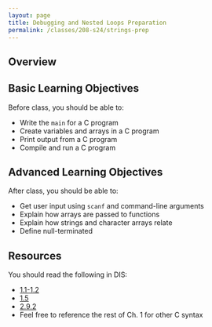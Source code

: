 ```yaml
---
layout: page
title: Debugging and Nested Loops Preparation
permalink: /classes/208-s24/strings-prep
---
```


## Overview


## Basic Learning Objectives
Before class, you should  be able to:
* Write the `main` for a C program
* Create variables and arrays in a C program
* Print output from a C program
* Compile and run a C program

## Advanced Learning Objectives
After class, you should be able to:
* Get user input using `scanf` and command-line arguments
* Explain how arrays are passed to functions
* Explain how strings and character arrays relate
* Define null-terminated


## Resources
You should read the following in DIS: 
* [1.1-1.2](https://diveintosystems.org/book/C1-C_intro/getting_started.html)
* [1.5](https://diveintosystems.org/book/C1-C_intro/arrays_strings.html)
* [2.9.2](https://diveintosystems.org/book/C2-C_depth/advanced_cmd_line_args.html)
* Feel free to reference the rest of Ch. 1 for other C syntax
